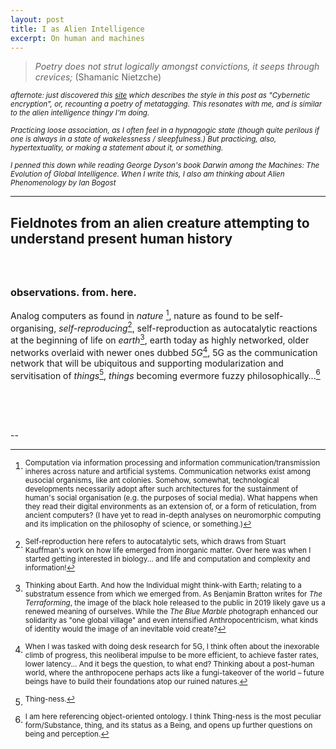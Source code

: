 ```yaml
---
layout: post
title: I as Alien Intelligence 
excerpt: On human and machines
---
```




> *Poetry does not strut logically amongst convictions, it seeps through crevices;* (Shamanic Nietzche)



<sup>*afternote: just discovered this [site](https://deepchimera.com/Cypherpositive.html) which describes the style in this post as "Cybernetic encryption", or, recounting a poetry of metatagging. This resonates with me, and is similar to the alien intelligence thingy I'm doing.*

 

<sup>*Practicing loose association, as I often feel in a hypnagogic state (though quite perilous if one is always in a state of wakelessness / sleepfulness.) But practicing, also, hypertextuality, or making a statement about it, or something.*

<sup>*I penned this down while reading George Dyson's book Darwin among the Machines: The Evolution of Global Intelligence. When I write this, I also am thinking about Alien Phenomenology by Ian Bogost*





---
## Fieldnotes from an alien creature attempting to understand present human history

### <br><br>observations. from. here. 

Analog computers as found in *nature* [^1], nature as found to be self-organising, *self-reproducing*[^2], self-reproduction as autocatalytic reactions at the beginning of life on *earth*[^3], earth today as highly networked, older networks overlaid with newer ones dubbed *5G*[^4], 5G as the communication network that will be ubiquitous and supporting modularization and servitisation of *things*[^5], *things* becoming evermore fuzzy philosophically…[^6]

<br><br><br>

--



[^1]: <sup>Computation via information processing and information communication/transmission inheres across nature and artificial systems. Communication networks exist among eusocial organisms, like ant colonies. Somehow, somewhat, technological developments necessarily adopt after such architectures for the sustainment of human's social organisation (e.g. the purposes of social media). What happens when they read their digital environments as an extension of, or a form of reticulation, from ancient computers? (I have yet to read in-depth analyses on neuromorphic computing and its implication on the philosophy of science, or something.)
[^2]: <sup>Self-reproduction here refers to autocatalytic sets, which draws from Stuart Kauffman's work on how life emerged from inorganic matter. Over here was when I started getting interested in biology... and life and computation and complexity and information! 
[^3]: <sup>Thinking about Earth. And how the Individual might think-with Earth; relating to a substratum essence from which we emerged from. As Benjamin Bratton writes for *The Terraforming*, the image of the black hole released to the public in 2019 likely gave us a renewed meaning of ourselves. While the *The Blue Marble* photograph enhanced our solidarity as "one global village" and even intensified Anthropocentricism, what kinds of identity would the image of an inevitable void create?  
[^4]: <sup>When I was tasked with doing desk research for 5G, I think often about the inexorable climb of progress, this neoliberal impulse to be more efficient, to achieve faster rates, lower latency... And it begs the question, to what end? Thinking about a post-human world, where the anthropocene perhaps acts like a fungi-takeover of the world – future beings have to build  their foundations atop our ruined natures. 
[^5]: <sup>Thing-ness. 
[^6]: <sup>I am here referencing object-oriented ontology. I think Thing-ness is the most peculiar form/Substance, thing, and its status as a Being, and opens up further questions on being and perception.

